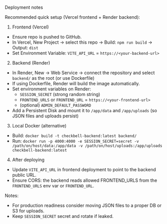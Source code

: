 Deployment notes

Recommended quick setup (Vercel frontend + Render backend):

1) Frontend (Vercel)
- Ensure repo is pushed to GitHub.
- In Vercel, New Project -> select this repo -> Build: `npm run build` -> Output: `dist`
- Set Environment Variable: `VITE_API_URL` = `https://<your-backend-url>`

2) Backend (Render)
- In Render, New -> Web Service -> connect the repository and select `backend/` as the root (or use Dockerfile)
- If using Dockerfile, Render will build the image automatically.
- Set environment variables on Render:
  - `SESSION_SECRET` (strong random string)
  - `FRONTEND_URLS` or `FRONTEND_URL` = `https://<your-frontend-url>`
  - (optional) `ADMIN_DEFAULT_PASSWORD`
- Add a Persistent Disk and mount it to `/app/data` and `/app/uploads` (so JSON files and uploads persist)

3) Local Docker (alternative)
- Build: `docker build -t checkbell-backend:latest backend/`
- Run: `docker run -p 4000:4000 -e SESSION_SECRET=secret -v /path/on/host/data:/app/data -v /path/on/host/uploads:/app/uploads checkbell-backend:latest`

4) After deploying
- Update `VITE_API_URL` in frontend deployment to point to the backend public URL.
- Ensure CORS: the backend reads allowed FRONTEND_URLS from the `FRONTEND_URLS` env var or `FRONTEND_URL`.

Notes:
- For production readiness consider moving JSON files to a proper DB or S3 for uploads.
- Keep `SESSION_SECRET` secret and rotate if leaked.
